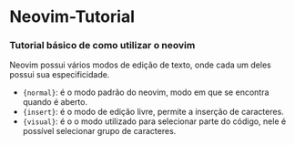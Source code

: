 # Neovim-Tutorial
### Tutorial básico de como utilizar o neovim
Neovim possui vários modos de edição de texto, onde cada um deles possui sua especificidade.
* `{normal}`: é o modo padrão do neovim, modo em que se encontra quando é aberto.
* `{insert}`: é o modo de edição livre, permite a inserção de caracteres.
* `{visual}`: é o o modo utilizado para selecionar parte do código, nele é possível selecionar grupo de caracteres.
